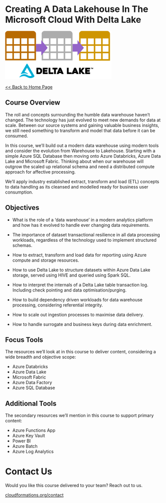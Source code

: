 # Creating A Data Lakehouse In The Microsoft Cloud With Delta Lake

![Thumbnail](Thumbnail.png)

[<< Back to Home Page](/README.md)

## Course Overview

The roll and concepts surrounding the humble data warehouse haven’t changed. The technology has just evolved to meet new demands for data at scale. Between our source systems and gaining valuable business insights, we still need something to transform and model that data before it can be consumed.

In this course, we’ll build out a modern data warehouse using modern tools and consider the evolution from Warehouse to Lakehouse. Starting with a simple Azure SQL Database then moving onto Azure Databricks, Azure Data Lake and Microsoft Fabric. Thinking about when our warehouse will outgrow the scaled up relational schema and need a distributed compute approach for affective processing.

We’ll apply industry established extract, transform and load (ETL) concepts to data handling as its cleansed and modelled ready for business user consumption.

## Objectives

* What is the role of a ‘data warehouse’ in a modern analytics platform and how has it evolved to handle ever changing data requirements.

* The importance of dataset transactional resilience in all data processing workloads, regardless of the technology used to implement structured schemas.

* How to extract, transform and load data for reporting using Azure compute and storage resources.

* How to use Delta Lake to structure datasets within Azure Data Lake storage, served using HIVE and queried using Spark SQL.

* How to interpret the internals of a Delta Lake table transaction log. Including check pointing and data optimisation/purging.

* How to build dependency driven workloads for data warehouse processing, considering referential integrity.

* How to scale out ingestion processes to maximise data delivery.

* How to handle surrogate and business keys during data enrichment.

## Focus Tools
The resources we’ll look at in this course to deliver content, considering a wide breadth and objective scope:

* Azure Databricks
* Azure Data Lake
* Microsoft Fabric
* Azure Data Factory
* Azure SQL Database

## Additional Tools
The secondary resources we’ll mention in this course to support primary content:

* Azure Functions App
* Azure Key Vault
* Power BI
* Azure Batch
* Azure Log Analytics

# Contact Us
Would you like this course delivered to your team? Reach out to us.

[cloudformations.org/contact](https://www.cloudformations.org/contact)